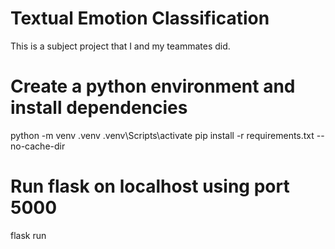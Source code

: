 # Textual Emotion Classification
This is a subject project that I and my teammates did.

# Create a python environment and install dependencies
python -m venv .venv
.venv\Scripts\activate
pip install -r requirements.txt --no-cache-dir

# Run flask on localhost using port 5000
flask run
